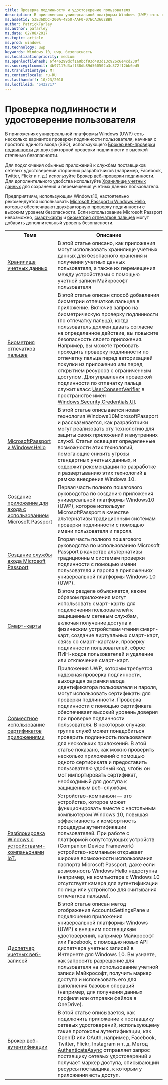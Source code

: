 ```yaml
---
title: Проверка подлинности и удостоверение пользователя
description: В приложениях универсальной платформы Windows (UWP) есть несколько вариантов проверки подлинности пользователя, начиная с простого единого входа (SSO), использующего брокер веб-проверки подлинности до двухфакторной проверки подлинности с высокой степенью безопасности.
ms.assetid: 53E36DDC-200A-4850-AAF0-07ECA3662BB9
author: PatrickFarley
ms.author: pafarley
ms.date: 02/08/2017
ms.topic: article
ms.prod: windows
ms.technology: uwp
keywords: Windows 10, uwp, безопасность
ms.localizationpriority: medium
ms.openlocfilehash: 6f446299dcf1a0bcf93d483d13c926c6e4cd230f
ms.sourcegitcommit: 4b97117d3aff38db89d560502a3c372f12bb6ed5
ms.translationtype: MT
ms.contentlocale: ru-RU
ms.lasthandoff: 10/23/2018
ms.locfileid: "5432717"
---
```

# <a name="authentication-and-user-identity"></a>Проверка подлинности и удостоверение пользователя



В приложениях универсальной платформы Windows (UWP) есть несколько вариантов проверки подлинности пользователя, начиная с простого единого входа (SSO), использующего [Брокер веб-проверки подлинности](web-authentication-broker.md) до двухфакторной проверки подлинности с высокой степенью безопасности.

Для подключения обычных приложений к службам поставщиков сетевых удостоверений сторонних разработчиков (например, Facebook, Twitter, Flickr и т. д.) используйте [Брокер веб-проверки подлинности](web-authentication-broker.md). Для дополнительного удобства используйте [Хранилище учетных данных](credential-locker.md) для сохранения и перемещения учетных данных пользователя.

Предприятиям, использующим Windows10, настоятельно рекомендуется использовать [Microsoft Passport и Windows Hello](microsoft-passport.md), которые обеспечивают двухфакторную проверку подлинности с высоким уровнем безопасности. Если использование Microsoft Passport невозможно, [смарт-карты](smart-cards.md) и [биометрия отпечатков пальцев](fingerprint-biometrics.md) могут добавить дополнительный уровень безопасности.

<table>
<tr><th>Тема</th><th>Описание</th></tr>
<tr><td><a href="credential-locker.md">Хранилище учетных данных</a></td><td>В этой статье описано, как приложения могут использовать хранилище учетных данных для безопасного хранения и получения учетных данных пользователя, а также их перемещения между устройствами с помощью учетной записи Майкрософт пользователя</td></tr>

<tr><td><a href="fingerprint-biometrics.md">Биометрия отпечатков пальцев</a> </td><td>В этой статье описан способ добавления биометрии отпечатков пальцев в приложение. Включив запрос на биометрическую проверку подлинности (по отпечатку пальца), когда пользователь должен давать согласие на определенное действие, вы повысите безопасность своего приложения. Например, вы можете требовать проходить проверку подлинности по отпечатку пальца перед авторизацией покупки из приложения или перед открытием ресурсов с ограниченным доступом. Для управления проверкой подлинности по отпечатку пальца служит класс <a href="https://msdn.microsoft.com/library/windows/apps/dn279134">UserConsentVerifier</a> в пространстве имен <a href="https://msdn.microsoft.com/library/windows/apps/hh701356">Windows.Security.Credentials.UI</a>.</td></tr>
<tr><td><a href="microsoft-passport.md">MicrosoftPassport и WindowsHello</a></td><td>В этой статье описывается новая технология Windows10MicrosoftPassport и рассказывается, как разработчики могут реализовать эту технологию для защиты своих приложений и внутренних служб. Статья освещает определенные возможности этих технологий, помогающие снизить угрозы стандартных учетных данных, и содержит рекомендации по разработке и развертыванию этих технологий в рамках внедрения Windows 10. </td></tr>
<tr><td><a href="microsoft-passport-login.md">Создание приложение для входа с использованием Microsoft Passport</a></td><td>Первая часть полного пошагового руководства по созданию приложения универсальной платформы Windows10 (UWP), которое использует MicrosoftPassport в качестве альтернативы традиционным системам проверки подлинности с помощью имени пользователя и пароля.</td></tr>
<tr><td><a href="microsoft-passport-login-auth-service.md">Создание службы входа Microsoft Passport</a></td><td>Вторая часть полного пошагового руководства по использованию Microsoft Passport в качестве альтернативы традиционным системам проверки подлинности с помощью имени пользователя и пароля в приложениях универсальной платформы Windows 10 (UWP).</td></tr>
<tr><td><a href="smart-cards.md">Смарт-карты</a></td><td>В этом разделе объясняется, каким образом приложения могут использовать смарт-карты для подключения пользователей к защищенным сетевым службам, включая получение доступа к физическим устройствам чтения смарт-карт, создание виртуальных смарт-карт, связь со смарт-картами, проверку подлинности пользователей, сброс ПИН-кодов пользователей и удаление или отключение смарт-карт.</td></tr>
<tr><td><a href="share-certificates.md">Совместное использование сертификатов приложениями</a></td><td>Приложения UWP, которым требуется надежная проверка подлинности, выходящая за рамки ввода идентификатора пользователя и пароля, могут использовать сертификаты для проверки подлинности. Проверка подлинности с помощью сертификата обеспечивает высокий уровень доверия при проверке подлинности пользователя. В некоторых случаях группе служб может понадобиться проверить подлинность пользователя для нескольких приложений. В этой статье показано, как можно проверить несколько приложений с помощью одного сертификата и предоставить пользователю удобный код, чтобы он мог импортировать сертификат, необходимый для доступа к защищенным веб-службам.</td></tr>
<tr><td><a href="companion-device-unlock.md">Разблокировка Windows с устройствами-компаньонами IoT.</a></td><td>Устройство-компаньон — это устройство, которое может функционировать вместе с настольным компьютером Windows 10, повышая эффективность и комфортность процедуры аутентификации пользователей. При работе с платформой сопутствующих устройств (Companion Device Framework) устройство-компаньон открывает широкие возможности использования паспорта Microsoft Passport, даже если возможность Windows Hello недоступна (например, на компьютере с Windows 10 отсутствует камера для аутентификации по лицу или устройство для считывания отпечатков пальцев).</td></tr>
<tr><td><a href="web-account-manager.md">Диспетчер учетных веб-записей</a></td><td>В этой статье описан метод отображения AccountsSettingsPane и подключения приложения универсальной платформы Windows (UWP) к внешним поставщикам удостоверений, например Майкрософт или Facebook, с помощью новых API диспетчера учетных записей в Интернете для Windows 10. Вы узнаете, как запросить разрешение для пользователя на использование учетной записи Майкрософт, получить маркер доступа и использовать его для выполнения базовых операций (например, для получения данных профиля или отправки файлов в OneDrive). </td></tr>
<tr><td><a href="web-authentication-broker.md">Брокер веб-аутентификации</a></td><td>В этой статье описывается, как подключить приложение к поставщику сетевых удостоверений, использующему такие протоколы аутентификации, как OpenID или OAuth, например, Facebook, Twitter, Flickr, Instagram и т. д. Метод <a href="https://msdn.microsoft.com/library/windows/apps/br212066">AuthenticateAsync</a> отправляет запрос поставщику сетевых удостоверений и получает маркер доступа, описывающий ресурсы поставщика, к которым у приложения есть доступ.</td></tr>
</table>

